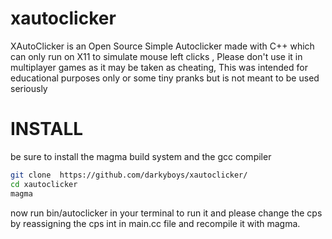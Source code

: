# xautoclicker
XAutoClicker is an Open Source Simple Autoclicker made with C++ which can only run on X11 to simulate mouse left clicks , Please don't use it in multiplayer games as it may be taken as cheating, This was intended for educational purposes only or some tiny pranks but is not meant to be used seriously

# INSTALL
be sure to install the magma build system and the gcc compiler
```bash
git clone  https://github.com/darkyboys/xautoclicker/
cd xautoclicker
magma
```

now run bin/autoclicker in your terminal to run it and please change the cps by reassigning the cps int in main.cc file and recompile it with magma.

